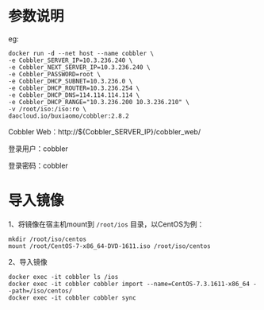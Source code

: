 # 参数说明

eg:

```shell
docker run -d --net host --name cobbler \
-e Cobbler_SERVER_IP=10.3.236.240 \
-e Cobbler_NEXT_SERVER_IP=10.3.236.240 \
-e Cobbler_PASSWORD=root \
-e Cobbler_DHCP_SUBNET=10.3.236.0 \
-e Cobbler_DHCP_ROUTER=10.3.236.254 \
-e Cobbler_DHCP_DNS=114.114.114.114 \
-e Cobbler_DHCP_RANGE="10.3.236.200 10.3.236.210" \
-v /root/iso:/iso:ro \
daocloud.io/buxiaomo/cobbler:2.8.2
```
Cobbler Web：http://${Cobbler_SERVER_IP}/cobbler_web/

登录用户：cobbler

登录密码：cobbler

# 导入镜像

1、将镜像在宿主机mount到 `/root/ios` 目录，以CentOS为例：

```Shell
mkdir /root/iso/centos
mount /root/CentOS-7-x86_64-DVD-1611.iso /root/iso/centos
```

2、导入镜像

```shell
docker exec -it cobbler ls /ios
docker exec -it cobbler cobbler import --name=CentOS-7.3.1611-x86_64 --path=/iso/centos/
docker exec -it cobbler cobbler sync
```
